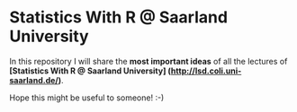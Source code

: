 # Statistics With R @ Saarland University

In this repository I will share the **most important ideas** of all the lectures  of **[Statistics With R @ Saarland University]
(http://lsd.coli.uni-saarland.de/)**.

Hope this might be useful to someone! :-)
